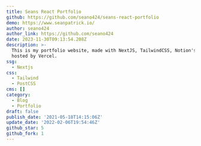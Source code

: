 ```yaml
---
title: Seans React Portfolio
github: https://github.com/seano424/seans-react-portfolio
demo: https://www.seanpatrick.io/
author: seano424
author_link: https://github.com/seano424
date: 2023-11-30T09:13:54.208Z
description: >-
  This is my portfolio website, made with NextJS, TailwindCSS, Notion's API, and
  hosted by Vercel.
ssg:
  - Nextjs
css:
  - Tailwind
  - PostCSS
cms: []
category:
  - Blog
  - Portfolio
draft: false
publish_date: '2021-05-18T14:15:06Z'
update_date: '2022-02-06T19:54:46Z'
github_star: 5
github_fork: 1
---
```


